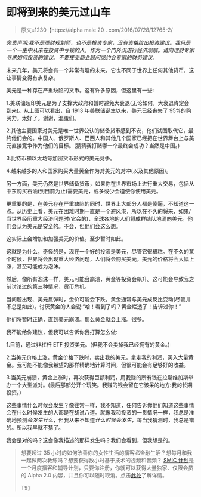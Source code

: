 # 即将到来的美元过山车

> 原文::1230【https://alpha male 20 . com/2016/07/28/12765-2/

*免责声明:我不是理财规划师，也不是投资专家，没有资格给出投资建议。我只是一个一生中从未在投资中亏钱的人，作为一个门外汉进行经济观察。请向理财专家寻求如何投资的建议。不要接受商业顾问或约会专家的财务建议。*

未来几年，美元将会有一个非常有趣的未来。它也不同于世界上任何其他货币，这让事情变得有点复杂。

美元是一种存在严重缺陷的货币。这有许多原因，但这里有一些:

1.美联储超印美元是为了支撑大政府和暂时避免大衰退(无论如何，大衰退肯定会到来)。从上图可以看出，自 1913 年美联储诞生以来，美元已经丧失了 95%的购买力。太好了。谢谢，混蛋们。

2.其他主要国家对美元是唯一世界公认的储备货币感到不安，他们试图取代它，最终他们会的。中国人、俄罗斯人、巴西人和其他几个国家已经把在世界舞台上与美元直接竞争作为他们的目标。(猜猜我打赌哪一个最终会成功？当然是中国。)

3.比特币和以太坊等加密货币形式的美元竞争。

4.越来越多的人和国家购买大量黄金作为对美元的对冲(以及其他原因)。

另一方面，美元仍然是世界储备货币，如果你在世界市场上进行重大交易，包括从中东购买石油(到目前为止)需要美元，或多或少会迫使你使用美元。

更重要的是，在美元存在严重缺陷的同时，世界上大部分人都是傻逼，不知道这一点。从历史上看，美元在困难时期一直是一个避风港，所以在不久的将来，如果/当世界经历重大经济问题时(它会的)，全球各地的人们将成群结队地涌向美元。他们会认为美元是安全的。不会，但他们会这么想。

这实际上会增加和加强美元的价值。至少暂时如此。

这就是为什么，奇怪的是，现在一个好的投资是美元，尽管它很糟糕。在不久的某个时候，世界将会出现重大经济问题，人们将会购买美元，美元的价格将会大幅上涨，甚至可能成为泡沫。

然后，像所有泡沫一样，美元可能会崩溃，黄金等投资会飙升。这可能会导致我之前讨论过的第三种情况，货币危机。

当问题出现、美元反弹时，金价可能会下跌。黄金通常与美元成反比变动(尽管并不总是如此)。讨厌黄金的人会说:“哈！看到了吗？黄金烂透了！告诉过你！”

他们将暂时正确，直到美元崩溃。那么黄金就会上涨。很多。

我不能给你建议，但我可以告诉你我打算怎么做:

1.目前，通过非杠杆 ETF 投资美元。(但我不会卖掉我已经拥有的黄金。)

2.当美元价格上涨，黄金价格下跌时，卖出我的美元，拿走我的利润，买入大量黄金。我可能不能像我希望的那样精确地计算时间，但很可能会有足够好的收益。

3.当美元崩溃，黄金上涨时，再次获得巨额利润，用我赚的所有钱在拉斯维加斯举办一个大型派对。(最后那部分开个玩笑。我赚的钱会留在它该呆的地方:我的长期投资。)

这些事情什么时候会发生？像往常一样，我不知道，任何告诉你他们知道这些事情会在什么时候发生的人都是在胡说八道。就像我和投资的一贯情况一样，我总是准确地预测*会发生什么*，但我从来不知道*什么时候会发生*，每当我猜测时，我总是错的。所以我早就不猜了。

我会是对的吗？这会像我描述的那样发生吗？我们会看到，但我想是的。

> 想要超过 35 小时的如何改善你的女性生活的播客*和*金融生活？想每月和我一起做两次教练吗？想要获得数小时基于技术的视频和音频？ [SMIC 计划](https://alphamale20.kartra.com/page/vIL17)是一个月度播客和辅导计划，只要你注册，你就可以获得大量独家、仅限会员的 Alpha 2.0 内容，并且你可以随时取消。点击[此处](https://alphamale20.kartra.com/page/vIL17)了解详情。
> 
> T9】